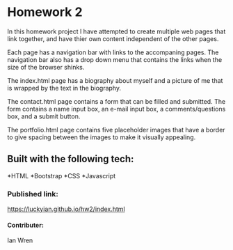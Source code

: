 # Homework 2

In this homework project I have attempted to create multiple web pages that link together, and have thier own content independent of the other pages.

Each page has a navigation bar with links to the accompaning pages.  The navigation bar also has a drop down menu that contains the links when the size of the browser shinks.

The index.html page has a biography about myself and a picture of me that is wrapped by the text in the biography.

The contact.html page contains a form that can be filled and submitted.  The form contains a name input box, an e-mail input box, a comments/questions box, and a submit button.

The portfolio.html page contains five placeholder images that have a border to give spacing between the images to make it visually appealing.

## Built with the following tech:

*HTML
*Bootstrap
*CSS
*Javascript


### Published link:
https://luckyian.github.io/hw2/index.html

#### Contributer:

Ian Wren

